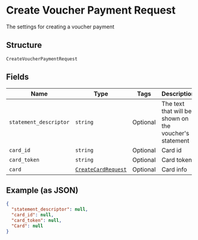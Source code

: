
# Create Voucher Payment Request

The settings for creating a voucher payment

## Structure

`CreateVoucherPaymentRequest`

## Fields

| Name | Type | Tags | Description |
|  --- | --- | --- | --- |
| `statement_descriptor` | `string` | Optional | The text that will be shown on the voucher's statement |
| `card_id` | `string` | Optional | Card id |
| `card_token` | `string` | Optional | Card token |
| `card` | [`CreateCardRequest`](/doc/models/create-card-request.md) | Optional | Card info |

## Example (as JSON)

```json
{
  "statement_descriptor": null,
  "card_id": null,
  "card_token": null,
  "Card": null
}
```


